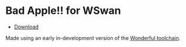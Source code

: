 # Bad Apple!! for WSwan

* [Download](https://asie.pl/files/wswan/bad_apple_ws.zip)

Made using an early in-development version of the [Wonderful toolchain](https://wonderful.asie.pl/).
